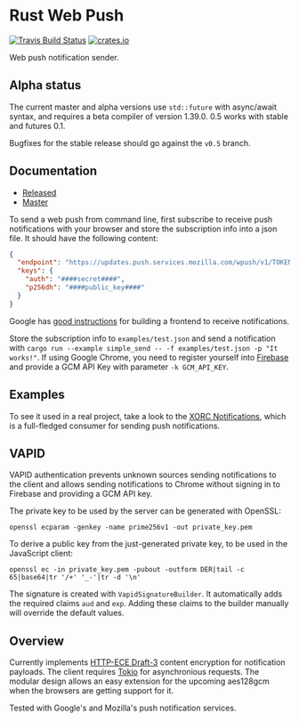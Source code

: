 Rust Web Push
=============

[![Travis Build Status](https://travis-ci.org/pimeys/rust-web-push.svg?branch=master)](https://travis-ci.org/pimeys/rust-web-push)
[![crates.io](http://meritbadge.herokuapp.com/web_push)](https://crates.io/crates/web_push)

Web push notification sender.

## Alpha status

The current master and alpha versions use `std::future` with async/await syntax,
and requires a beta compiler of version 1.39.0. 0.5 works with stable and futures 0.1.

Bugfixes for the stable release should go against the `v0.5` branch.

Documentation
-------------

* [Released](https://docs.rs/web-push/)
* [Master](https://pimeys.github.io/rust-web-push/master/index.html)

To send a web push from command line, first subscribe to receive push
notifications with your browser and store the subscription info into a json
file. It should have the following content:

``` json
{
  "endpoint": "https://updates.push.services.mozilla.com/wpush/v1/TOKEN",
  "keys": {
    "auth": "####secret####",
    "p256dh": "####public_key####"
  }
}
```

Google has
[good instructions](https://developers.google.com/web/updates/2015/03/push-notifications-on-the-open-web) for
building a frontend to receive notifications.

Store the subscription info to `examples/test.json` and send a notification with
`cargo run --example simple_send -- -f examples/test.json -p "It works!"`. If
using Google Chrome, you need to register yourself
into [Firebase](https://firebase.google.com/) and provide a GCM API Key with
parameter `-k GCM_API_KEY`.

Examples
--------

To see it used in a real project, take a look to the [XORC
Notifications](https://github.com/xray-tech/xorc-notifications), which is a
full-fledged consumer for sending push notifications.

VAPID
-----

VAPID authentication prevents unknown sources sending notifications to the
client and allows sending notifications to Chrome without signing in to Firebase
and providing a GCM API key.

The private key to be used by the server can be generated with OpenSSL:

```
openssl ecparam -genkey -name prime256v1 -out private_key.pem
```

To derive a public key from the just-generated private key, to be used in the
JavaScript client:

```
openssl ec -in private_key.pem -pubout -outform DER|tail -c 65|base64|tr '/+' '_-'|tr -d '\n'
```

The signature is created with `VapidSignatureBuilder`. It automatically adds the
required claims `aud` and `exp`. Adding these claims to the builder manually
will override the default values.

Overview
--------

Currently implements
[HTTP-ECE Draft-3](https://datatracker.ietf.org/doc/draft-ietf-httpbis-encryption-encoding/03/?include_text=1)
content encryption for notification payloads. The client requires
[Tokio](https://tokio.rs) for asynchronious requests. The modular design allows
an easy extension for the upcoming aes128gcm when the browsers are getting
support for it.

Tested with Google's and Mozilla's push notification services.
